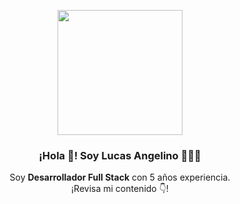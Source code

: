 <p align="center" width="300">
   <img align="center" width="200" src="https://res.cloudinary.com/dhgnh6tdp/image/upload/v1654557818/Personal/lucas_angelino_pic_ikglbt.jpg" />
   <h3 align="center">¡Hola 👋! Soy Lucas Angelino 👨🏻‍💻</h3>
   <p align="center">Soy <strong>Desarrollador Full Stack</strong> con 5 años experiencia.<br />¡Revisa mi contenido 👇!</p>
</p>
